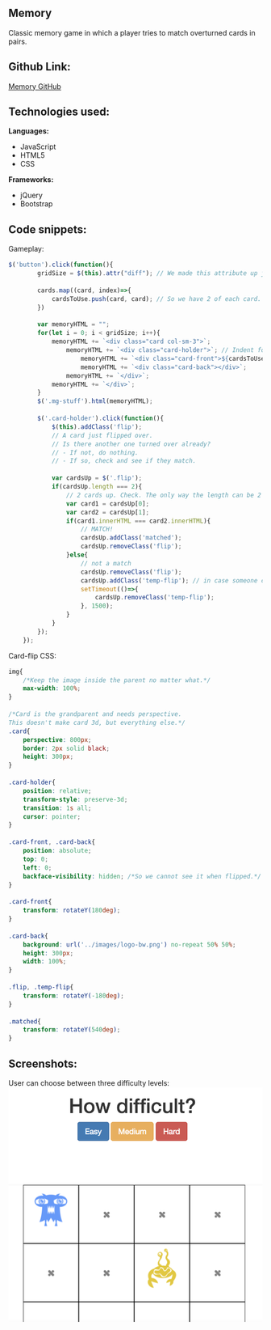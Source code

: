 ## Memory
Classic memory game in which a player tries to match overturned cards in pairs.

## Github Link:
[Memory GitHub](https://github.com/eddieatkinson/memory-game)

## Technologies used:
**Languages:**
* JavaScript
* HTML5
* CSS

**Frameworks:**
* jQuery
* Bootstrap

## Code snippets:
Gameplay:
``` javascript
$('button').click(function(){
        gridSize = $(this).attr("diff"); // We made this attribute up just for this purpose.

        cards.map((card, index)=>{
            cardsToUse.push(card, card); // So we have 2 of each card.
        })

        var memoryHTML = "";
        for(let i = 0; i < gridSize; i++){
            memoryHTML += `<div class="card col-sm-3">`;
                memoryHTML += `<div class="card-holder">`; // Indent for our own purposes.
                    memoryHTML += `<div class="card-front">${cardsToUse[i]}</div>`;
                    memoryHTML += `<div class="card-back"></div>`;
                memoryHTML += `</div>`;
            memoryHTML += `</div>`;
        }
        $('.mg-stuff').html(memoryHTML);

        $('.card-holder').click(function(){
            $(this).addClass('flip');
            // A card just flipped over.
            // Is there another one turned over already?
            // - If not, do nothing.
            // - If so, check and see if they match.

            var cardsUp = $('.flip');
            if(cardsUp.length === 2){
                // 2 cards up. Check. The only way the length can be 2 is if 2 elements have a class of 'flip'.
                var card1 = cardsUp[0];
                var card2 = cardsUp[1];
                if(card1.innerHTML === card2.innerHTML){
                    // MATCH!
                    cardsUp.addClass('matched');
                    cardsUp.removeClass('flip');
                }else{
                    // not a match
                    cardsUp.removeClass('flip');
                    cardsUp.addClass('temp-flip'); // in case someone clicks quickly, let's replace 'flip' with 'temp-flip'
                    setTimeout(()=>{
                        cardsUp.removeClass('temp-flip');
                    }, 1500);
                }
            }
        });
    });
```
Card-flip CSS:
``` css
img{
    /*Keep the image inside the parent no matter what.*/
    max-width: 100%;
}

/*Card is the grandparent and needs perspective.
This doesn't make card 3d, but everything else.*/
.card{
    perspective: 800px;
    border: 2px solid black;
    height: 300px;
}

.card-holder{
    position: relative;
    transform-style: preserve-3d;
    transition: 1s all;
    cursor: pointer;
}

.card-front, .card-back{
    position: absolute;
    top: 0;
    left: 0;
    backface-visibility: hidden; /*So we cannot see it when flipped.*/
}

.card-front{
    transform: rotateY(180deg);
}

.card-back{
    background: url('../images/logo-bw.png') no-repeat 50% 50%;
    height: 300px;
    width: 100%;
}

.flip, .temp-flip{
    transform: rotateY(-180deg);
}

.matched{
    transform: rotateY(540deg);
}
```

## Screenshots:
User can choose between three difficulty levels:
![Difficulty](memoryDifficulty.png)
![Board](memoryBoard.png)

